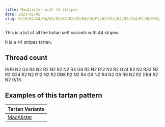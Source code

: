 ```yaml
---
title: MacAlister with 44 stripes
date: 2023-02-05
slug: R/16/N2/G4/R4/N2/R2/N2/R2/N2/R4/G6/R2/N2/R12/N2/R2/G24/R2/N2/R32/N2/R2/G24/R2/N2/R12/N2/R2/DB8/R2/N2/R4/G6/N2/R4/N2/G6/R6/N2/R2/DB4/R2/N2/R/16
---
```

This is a list of all the tartan sett variants with 44 stripes.

It is a 44 stripes tartan.


## Thread count
R/16 N2 G4 R4 N2 R2 N2 R2 N2 R4 G6 R2 N2 R12 N2 R2 G24 R2 N2 R32 N2 R2 G24 R2 N2 R12 N2 R2 DB8 R2 N2 R4 G6 N2 R4 N2 G6 R6 N2 R2 DB4 R2 N2 R/16

## Examples of this tartan pattern

| Tartan Variants |
|---------------|
| [MacAlister](/variants/r/16/n2/g4/r4/n2/r2/n2/r2/n2/r4/g6/r2/n2/r12/n2/r2/g24/r2/n2/r32/n2/r2/g24/r2/n2/r12/n2/r2/db8/r2/n2/r4/g6/n2/r4/n2/g6/r6/n2/r2/db4/r2/n2/r/16-db00004c-g004c00-nd0d0d0-rc80000)||
